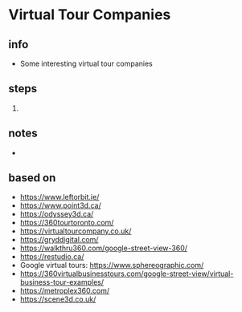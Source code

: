 # Virtual Tour Companies  

## info  
* Some interesting virtual tour companies

## steps  
1. 

## notes  
*  

## based on  
*  https://www.leftorbit.ie/
*  https://www.point3d.ca/
*  https://odyssey3d.ca/
*  https://360tourtoronto.com/
*  https://virtualtourcompany.co.uk/
*  https://gryddigital.com/
*  https://walkthru360.com/google-street-view-360/
*  https://restudio.ca/
*  Google virtual tours: https://www.sphereographic.com/
*  https://360virtualbusinesstours.com/google-street-view/virtual-business-tour-examples/
*  https://metroplex360.com/
*  https://scene3d.co.uk/

